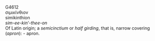 <body>
  <p>G4612<br>  σιμικίνθιον  <br> simikinthion  <br><i>sim-ee-kin‘-thee-on </i><br>Of Latin origin; a <i>semicinctium </i> or <i>half</i> <i>girding</i>, that is, narrow covering (<i>apron</i>): - apron.<br></p>
 </body>